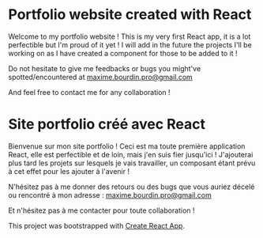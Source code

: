# Portfolio website created with React

Welcome to my portfolio website !
This is my very first React app, it is a lot perfectible but I'm proud of it yet !
I will add in the future the projects I'll be working on as I have created a component for those to be added to it !

Do not hesitate to give me feedbacks or bugs you might've spotted/encountered at maxime.bourdin.pro@gmail.com

And feel free to contact me for any collaboration !

# Site portfolio créé avec React

Bienvenue sur mon site portfolio !
Ceci est ma toute première application React, elle est perfectible et de loin, mais j'en suis fier jusqu'ici !
J'ajouterai plus tard les projets sur lesquels je vais travailler, un composant étant prévu à cet effet pour les ajouter à l'avenir !

N'hésitez pas à me donner des retours ou des bugs que vous auriez décelé ou rencontré à mon adresse : maxime.bourdin.pro@gmail.com

Et n'hésitez pas à me contacter pour toute collaboration !




This project was bootstrapped with [Create React App](https://github.com/facebook/create-react-app).
